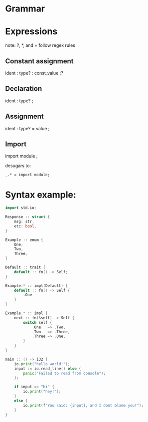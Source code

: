 # Grammar

# Expressions

note: ?, \*, and + follow regex rules

## Constant assignment 

ident : type? : const_value ;?

## Declaration

ident : type? ;

## Assignment

ident : type? = value ;

## Import

import module ;

desugars to:

```
_.* = import module;
```

# Syntax example:

```go
import std.io;

Response :: struct {
	msg: str,
	etc: bool,
}

Example :: enum {
	One,
	Two,
	Three,
}

Default :: trait {
	default :: fn() -> Self;
}

Example.* :: impl(Default) {
	default :: fn() -> Self {
		.One
	}
}

Example.* :: impl {
	next :: fn(&self) -> Self {
		switch self {
			.One   => .Two,
			.Two   => .Three,
			.Three => .One,
		}
	}
}

main :: () -> i32 {
	io.print("hello world!");
	input := io.read_line() else {
		panic("Failed to read from console");
	};

	if input == "hi" {
		io.print("hey!");
	}
	else {
		io.print(f"You said: {input}, and I dont blame you!");
	}
}
```